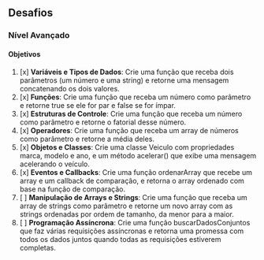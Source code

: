 ## Desafios

### Nível Avançado

#### Objetivos

1. [x] **Variáveis e Tipos de Dados**: Crie uma função que receba dois parâmetros (um número e uma string) e retorne uma mensagem concatenando os dois valores.
2. [x] **Funções**: Crie uma função que receba um número como parâmetro e retorne true se ele for par e false se for ímpar.
3. [x] **Estruturas de Controle**: Crie uma função que receba um número como parâmetro e retorne o fatorial desse número.
4. [x] **Operadores**: Crie uma função que receba um array de números como parâmetro e retorne a média deles.
5. [x] **Objetos e Classes**: Crie uma classe Veiculo com propriedades marca, modelo e ano, e um método acelerar() que exibe uma mensagem acelerando o veículo.
6. [x] **Eventos e Callbacks**: Crie uma função ordenarArray que recebe um array e um callback de comparação, e retorna o array ordenado com base na função de comparação.
7. [ ] **Manipulação de Arrays e Strings**: Crie uma função que receba um array de strings como parâmetro e retorne um novo array com as strings ordenadas por ordem de tamanho, da menor para a maior.
8. [ ] **Programação Assíncrona**: Crie uma função buscarDadosConjuntos que faz várias requisições assíncronas e retorna uma promessa com todos os dados juntos quando todas as requisições estiverem completas.
